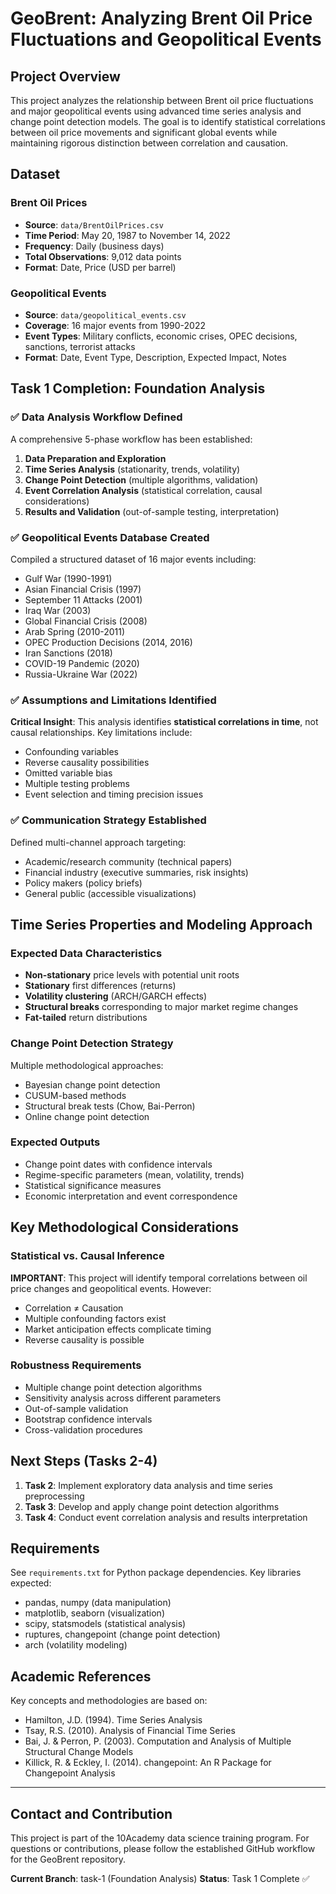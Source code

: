 # GeoBrent: Analyzing Brent Oil Price Fluctuations and Geopolitical Events

## Project Overview

This project analyzes the relationship between Brent oil price fluctuations and major geopolitical events using advanced time series analysis and change point detection models. The goal is to identify statistical correlations between oil price movements and significant global events while maintaining rigorous distinction between correlation and causation.

## Dataset

### Brent Oil Prices

- **Source**: `data/BrentOilPrices.csv`
- **Time Period**: May 20, 1987 to November 14, 2022
- **Frequency**: Daily (business days)
- **Total Observations**: 9,012 data points
- **Format**: Date, Price (USD per barrel)

### Geopolitical Events

- **Source**: `data/geopolitical_events.csv`
- **Coverage**: 16 major events from 1990-2022
- **Event Types**: Military conflicts, economic crises, OPEC decisions, sanctions, terrorist attacks
- **Format**: Date, Event Type, Description, Expected Impact, Notes


## Task 1 Completion: Foundation Analysis

### ✅ Data Analysis Workflow Defined

A comprehensive 5-phase workflow has been established:

1. **Data Preparation and Exploration**
2. **Time Series Analysis** (stationarity, trends, volatility)
3. **Change Point Detection** (multiple algorithms, validation)
4. **Event Correlation Analysis** (statistical correlation, causal considerations)
5. **Results and Validation** (out-of-sample testing, interpretation)

### ✅ Geopolitical Events Database Created

Compiled a structured dataset of 16 major events including:

- Gulf War (1990-1991)
- Asian Financial Crisis (1997)
- September 11 Attacks (2001)
- Iraq War (2003)
- Global Financial Crisis (2008)
- Arab Spring (2010-2011)
- OPEC Production Decisions (2014, 2016)
- Iran Sanctions (2018)
- COVID-19 Pandemic (2020)
- Russia-Ukraine War (2022)

### ✅ Assumptions and Limitations Identified

**Critical Insight**: This analysis identifies **statistical correlations in time**, not causal relationships. Key limitations include:

- Confounding variables
- Reverse causality possibilities
- Omitted variable bias
- Multiple testing problems
- Event selection and timing precision issues

### ✅ Communication Strategy Established

Defined multi-channel approach targeting:

- Academic/research community (technical papers)
- Financial industry (executive summaries, risk insights)
- Policy makers (policy briefs)
- General public (accessible visualizations)

## Time Series Properties and Modeling Approach

### Expected Data Characteristics

- **Non-stationary** price levels with potential unit roots
- **Stationary** first differences (returns)
- **Volatility clustering** (ARCH/GARCH effects)
- **Structural breaks** corresponding to major market regime changes
- **Fat-tailed** return distributions

### Change Point Detection Strategy

Multiple methodological approaches:

- Bayesian change point detection
- CUSUM-based methods
- Structural break tests (Chow, Bai-Perron)
- Online change point detection

### Expected Outputs

- Change point dates with confidence intervals
- Regime-specific parameters (mean, volatility, trends)
- Statistical significance measures
- Economic interpretation and event correspondence

## Key Methodological Considerations

### Statistical vs. Causal Inference

**IMPORTANT**: This project will identify temporal correlations between oil price changes and geopolitical events. However:

- Correlation ≠ Causation
- Multiple confounding factors exist
- Market anticipation effects complicate timing
- Reverse causality is possible

### Robustness Requirements

- Multiple change point detection algorithms
- Sensitivity analysis across different parameters
- Out-of-sample validation
- Bootstrap confidence intervals
- Cross-validation procedures

## Next Steps (Tasks 2-4)

1. **Task 2**: Implement exploratory data analysis and time series preprocessing
2. **Task 3**: Develop and apply change point detection algorithms
3. **Task 4**: Conduct event correlation analysis and results interpretation

## Requirements

See `requirements.txt` for Python package dependencies. Key libraries expected:

- pandas, numpy (data manipulation)
- matplotlib, seaborn (visualization)
- scipy, statsmodels (statistical analysis)
- ruptures, changepoint (change point detection)
- arch (volatility modeling)

## Academic References

Key concepts and methodologies are based on:

- Hamilton, J.D. (1994). Time Series Analysis
- Tsay, R.S. (2010). Analysis of Financial Time Series
- Bai, J. & Perron, P. (2003). Computation and Analysis of Multiple Structural Change Models
- Killick, R. & Eckley, I. (2014). changepoint: An R Package for Changepoint Analysis

---

## Contact and Contribution

This project is part of the 10Academy data science training program. For questions or contributions, please follow the established GitHub workflow for the GeoBrent repository.

**Current Branch**: task-1 (Foundation Analysis)
**Status**: Task 1 Complete ✅

